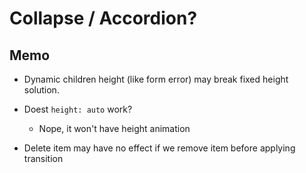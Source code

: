 # Collapse / Accordion?

## Memo

- Dynamic children height (like form error) may break fixed height solution.
- Doest `height: auto` work?

  - Nope, it won't have height animation

- Delete item may have no effect if we remove item before applying transition
